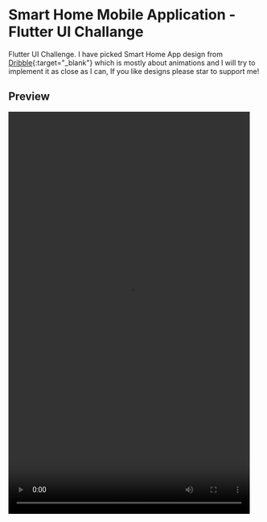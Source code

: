 # Smart Home Mobile Application - Flutter UI Challange

Flutter UI Challenge. I have picked Smart Home App design from [Dribble](https://dribbble.com/shots/5866368-Smart-home-Room-card){:target="_blank"} which is mostly about animations and 
I will try to implement it as close as I can, If you like designs please star to support me!

## Preview
<video src="https://github.com/sagarprince/flutter_movies_app/blob/master/preview.mp4" width="480" height="800" controls preload></video>

